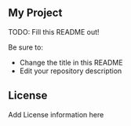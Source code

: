 ## My Project

TODO: Fill this README out!

Be sure to:

* Change the title in this README
* Edit your repository description 

## License

Add License information here

